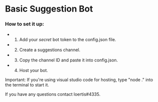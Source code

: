 # Basic Suggestion Bot

### How to set it up:
- 1. Add your *secret* bot token to the config.json file.
- 2. Create a suggestions channel.
- 3. Copy the channel ID and paste it into config.json.
- 4. Host your bot.

Important:
If you're using visual studio code for hosting, type "node ." into the terminal to start it.

If you have any questions contact loertis#4335.
